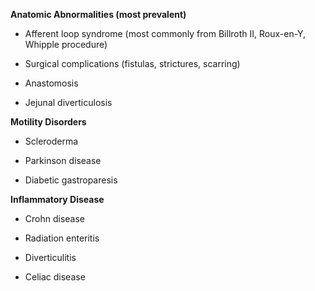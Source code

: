 **Anatomic Abnormalities (most prevalent)**

- Afferent loop syndrome (most commonly from Billroth II, Roux-en-Y, Whipple procedure)

- Surgical complications (fistulas, strictures, scarring)

- Anastomosis

- Jejunal diverticulosis

**Motility Disorders**

- Scleroderma

- Parkinson disease

- Diabetic gastroparesis

**Inflammatory Disease**

- Crohn disease

- Radiation enteritis

- Diverticulitis

- Celiac disease